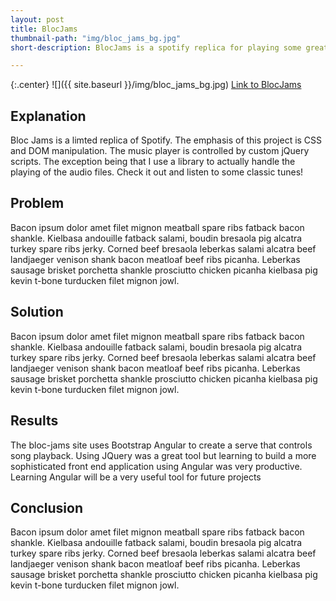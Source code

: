 ```yaml
---
layout: post
title: BlocJams
thumbnail-path: "img/bloc_jams_bg.jpg"
short-description: BlocJams is a spotify replica for playing some great classical music.

---
```


{:.center}
![]({{ site.baseurl }}/img/bloc_jams_bg.jpg)
<a href ="http://pirate-duck-24278.netlify.com/">Link to BlocJams </a>

## Explanation

Bloc Jams is a limted replica of Spotify. The emphasis of this project is CSS and DOM manipulation.  The music player is controlled by custom jQuery scripts. The exception being that I use a library to actually handle the playing of the audio files. Check it out and listen to some classic tunes!

## Problem

Bacon ipsum dolor amet filet mignon meatball spare ribs fatback bacon shankle. Kielbasa andouille fatback salami, boudin bresaola pig alcatra turkey spare ribs jerky. Corned beef bresaola leberkas salami alcatra beef landjaeger venison shank bacon meatloaf beef ribs picanha. Leberkas sausage brisket porchetta shankle prosciutto chicken picanha kielbasa pig kevin t-bone turducken filet mignon jowl.

## Solution

Bacon ipsum dolor amet filet mignon meatball spare ribs fatback bacon shankle. Kielbasa andouille fatback salami, boudin bresaola pig alcatra turkey spare ribs jerky. Corned beef bresaola leberkas salami alcatra beef landjaeger venison shank bacon meatloaf beef ribs picanha. Leberkas sausage brisket porchetta shankle prosciutto chicken picanha kielbasa pig kevin t-bone turducken filet mignon jowl.

## Results

The bloc-jams site uses Bootstrap Angular to create a serve that controls song playback. Using JQuery was a great tool but learning to build a more sophisticated front end application using Angular was very productive. Learning Angular will be a very useful tool for future projects

## Conclusion

Bacon ipsum dolor amet filet mignon meatball spare ribs fatback bacon shankle. Kielbasa andouille fatback salami, boudin bresaola pig alcatra turkey spare ribs jerky. Corned beef bresaola leberkas salami alcatra beef landjaeger venison shank bacon meatloaf beef ribs picanha. Leberkas sausage brisket porchetta shankle prosciutto chicken picanha kielbasa pig kevin t-bone turducken filet mignon jowl.
